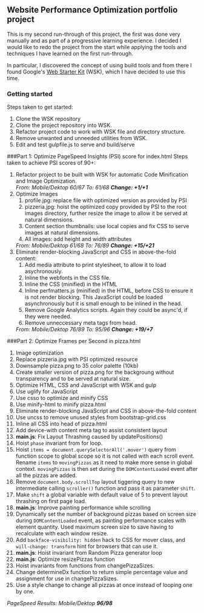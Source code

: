 ## Website Performance Optimization portfolio project

This is my second run-through of this project, the first was done very
manually and as part of a progressive learning experience. I decided
I would like to redo the project from the start while applying the tools
and techniques I have learned on the first run-through.

In particular, I discovered the concept of using build tools and from 
there I found Google's [Web Starter Kit](https://developers.google.com/web/starter-kit/)
(WSK), which I have decided to use this time.


### Getting started
Steps taken to get started:

1. Clone the WSK repository
2. Clone the project repository into WSK.
3. Refactor project code to work with WSK file and directory structure.
4. Remove unwanted and unneeded utilities from WSK.
5. Edit and test gulpfile.js to serve and build/serve 

###Part 1: Optimize PageSpeed Insights (PSI) score for index.html
Steps taken to achieve PSI scores of 90+:

<ol>
  <li>Refactor project to be built with WSK for automatic Code Minification 
  and Image Optimization.<br>
  <em>From: Mobile/Dektop 60/67 To: 61/68 <strong>Change: 
  +1/+1</strong></em></li>
  <li>Optimize Images
    <ol>
      <li>profile.jpg: replace file with optimized version as provided by
      PSI</li>
      <li>pizzeria.jpg:  hoist the optimized copy provided by PSI to the 
      root images directory, further resize the image to allow it be served 
      at natural dimensions.</li>
      <li>Content section thumbnails: use local copies and fix CSS to serve 
      images at natural dimensions.</li>
      <li>All images: add height and width attributes</li>
    </ol>
    <em>From: Mobile/Dektop 61/68 To: 76/89 <strong>Change: 
    +15/+21</strong></em>
  </li>
  <li>Eliminate render-blocking JavaScript and CSS in above-the-fold 
  content:
    <ol>
      <li>Add media attribute to print stylesheet, to allow it to load 
      asychronously.</li>
      <li>Inline the webfonts in the CSS file.</li>
      <li>Inline the CSS (minified) in the HTML</li>
      <li>Inline perfmatters.js (minified) in the HTML, before CSS to ensure it 
      is not render blocking. This JavaScript could be loaded asynchronously
      but it is small enough to be inlined in the head.</li>
      <li>Remove Google Analytics scripts. Again they could be async'd, if they
      were needed.</li>
      <li>Remove unneccessary meta tags from head.</li>
    </ol>
  </li>
  <em>From: Mobile/Dektop 76/89 To: 95/96 <strong>Change: +19/+7</strong></em>  
</ol>




###Part 2: Optimize Frames per Second in pizza.html

1. Image optimization
  1. Replace pizzeria.jpg with PSI optimized resource
  2. Downsample pizza.png to 35 color palette (10kb)
  3. Create smaller version of pizza.png for the backgroung without
  transparency and to be served at natural size.
2. Optimize HTML, CSS and JavaScript with WSK and gulp
  1. Use uglify for JavaScript
  2. Use csso to optimize and minify CSS 
  3. Use minify-html to minify pizza.html
3. Eliminate render-blocking JavaScript and CSS in above-the-fold content
  1. Use uncss to remove unused styles from bootstrap-grid.css
  2. Inline all CSS into head of pizza.html
  3. Add device-with content meta tag to assist consistent layout
4. <strong>main.js</strong>: Fix Layout Thrashing caused by updatePositions()
  1. Hoist <code>phase</code> invariant from for loop.
  2. Hoist <code>items = document.querySelectorAll('.mover')</code> query 
  from function scope to global scope so it is not called with each scroll
  event. Rename <code>items</code> to <code>movingPizzas</code> as it need to 
  make more sense in global context. <code>movingPizzas</code> is then set 
  during the <code>DOMContentLoaded</code> event after all the pizzas are 
  added.
  3. Remove <code>document.body.scrollTop</code> layout tiggering query
  to new intermediate calling <code>scroller()</code> function and pass it as 
  parameter <code>shift</code>.
  4. Make <code>shift</code> a global variable with default value of 5
  to prevent layout thrashing on first page load.
5. <strong>main.js</strong>: Improve painting performance while scrolling
  1. Dynamically set the number of background pizzas based on screen size
  during <code>DOMContentLoaded</code> event, as painting performance scales
  with element quantity. Used maximum screen size to save having to recalculate
  with each window resize. 
  2. Add <code>backface-visibility: hidden</code> hack to CSS for mover class, 
  and <code>will-change: transform</code> hint for browsers that can use it.
6. <strong>main.js</strong>: Hoist invariant from Random Pizza generator loop
7. <strong>main.js</strong>: Optimize resizePizzas function
  1. Hoist invariants from functions from changePizzaSizes.
  2. Change determineDx function to return simple percentage value and
  assignment for use in changePizzaSizes.
  3. Use a style change to change all pizzas at once instead of looping one
  by one.

<em>PageSpeed Results: Mobile/Dektop <strong>96/98</strong></em>  
